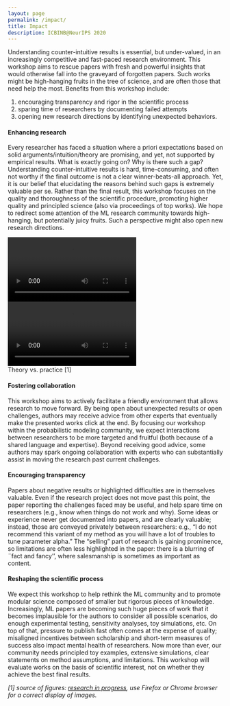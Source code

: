```yaml
---
layout: page
permalink: /impact/
title: Impact
description: ICBINB@NeurIPS 2020
---
```


Understanding counter-intuitive results is essential, but under-valued, in an increasingly competitive and fast-paced research environment. This workshop aims to rescue papers with fresh and powerful insights that would otherwise fall into the graveyard of forgotten papers. Such works might be high-hanging fruits in the tree of science, and are often those that need help the most. Benefits from this workshop include:
1. encouraging transparency and rigor in the scientific process
2. sparing time of researchers by documenting failed attempts
3. opening new research directions by identifying unexpected behaviors.


#### Enhancing research

Every researcher has faced a situation where a priori  expectations based on solid arguments/intuition/theory are promising, and yet, not supported by empirical results. What is exactly going on? Why is there such a gap? Understanding counter-intuitive results is hard, time-consuming, and often not worthy if the final outcome is not a clear winner-beats-all approach. Yet, it is our belief that elucidating the reasons behind such gaps is extremely valuable per se. Rather than the final result, this workshop focuses on the quality and thoroughness of the scientific procedure, promoting higher quality and principled science (also via proceedings of top works). We hope to redirect some attention of the ML research community towards high-hanging, but potentially juicy fruits. Such a perspective might also open new research directions.

<div class="custom-images">
<video autoplay="" loop><source src="../assets/img/video1.mp4" type="video/mp4"> </video>
<video autoplay="" loop><source src="../assets/img/video2.mp4" type="video/mp4"> </video>
<div>Theory vs. practice [1]
</div>
</div>

<!-- 
<div class="custom-images">
<img src="../assets/img/video1.mp4" height="200" ><img src="../assets/img/video2.mp4" height="200" >
<div>Theory vs. practice [1]
</div>
</div>
<div class="custom-images">
<figure> <img src="../assets/img/image1.gif" height="200" /> <figcaption>Theory</figcaption> </figure>
<figure> <img src="../assets/img/image2.gif" height="200" /> <figcaption>Practice</figcaption> </figure></div>
-->
#### Fostering collaboration

This workshop aims to actively facilitate a friendly environment that allows research to move forward.  By being open about unexpected results or open challenges, authors may receive advice from other experts that eventually make the presented works click at the end. By focusing our workshop within the probabilistic modeling community, we expect interactions between researchers to be more targeted and fruitful (both because of a shared language and expertise). Beyond receiving good advice, some authors may spark ongoing collaboration with experts who can substantially assist in moving the research past current challenges.

#### Encouraging transparency

Papers about negative results or highlighted difficulties are in themselves valuable. Even if the research project does not move past this point, the paper reporting the challenges faced may be useful, and help spare time on researchers (e.g., know when things do not work and why). Some ideas or experience never get documented into papers, and are clearly valuable; instead, those are conveyed privately between researchers: e.g., “I do not recommend this variant of my method as you will have a lot of troubles to tune parameter alpha.” The “selling” part of research is gaining prominence, so limitations are often less highlighted in the paper: there is a blurring of ¨fact and fancy’’, where salesmanship is sometimes as important as content.

#### Reshaping the scientific process

We expect this workshop to help rethink the ML community and to promote modular science composed of smaller but rigorous pieces of knowledge. Increasingly, ML papers are becoming such huge pieces of work that it becomes implausible for the authors to consider all possible scenarios, do enough experimental testing, sensitivity analyses, toy simulations, etc. On top of that, pressure to publish fast often comes at the expense of quality; misaligned incentives between scholarship and short-term measures of success also impact mental health of researchers. Now more than ever, our community needs principled toy examples, extensive simulations, clear statements on method assumptions, and limitations. This workshop will evaluate works on the basis of scientific interest, not on whether they achieve the best final results.

*[1] source of figures: [research in progress](https://researchinprogress.tumblr.com/post/38702387620/theory-vs-practice), use Firefox or Chrome browser for a correct display of images.*
